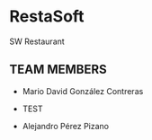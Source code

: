 # RestaSoft
SW Restaurant 


## TEAM MEMBERS

* Mario David González Contreras 
* TEST

* Alejandro Pérez Pizano
